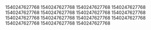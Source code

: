 1540247627768
1540247627768
1540247627768
1540247627768
1540247627768
1540247627768
1540247627768
1540247627768
1540247627768
1540247627768
1540247627768
1540247627768
1540247627768
1540247627768
1540247627768